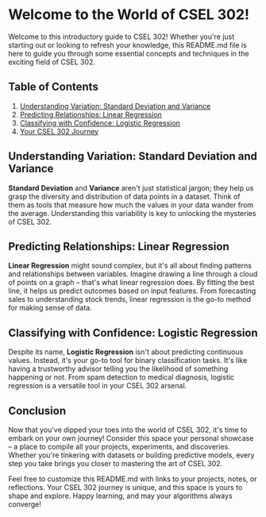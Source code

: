 # Welcome to the World of CSEL 302!

Welcome to this introductory guide to CSEL 302! Whether you're just starting out or looking to refresh your knowledge, this README.md file is here to guide you through some essential concepts and techniques in the exciting field of CSEL 302.

## Table of Contents
1. [Understanding Variation: Standard Deviation and Variance](#understanding-variation-standard-deviation-and-variance)
2. [Predicting Relationships: Linear Regression](#predicting-relationships-linear-regression)
3. [Classifying with Confidence: Logistic Regression](#classifying-with-confidence-logistic-regression)
4. [Your CSEL 302 Journey](#conclusion)

## Understanding Variation: Standard Deviation and Variance

**Standard Deviation** and **Variance** aren't just statistical jargon; they help us grasp the diversity and distribution of data points in a dataset. Think of them as tools that measure how much the values in your data wander from the average. Understanding this variability is key to unlocking the mysteries of CSEL 302.

## Predicting Relationships: Linear Regression

**Linear Regression** might sound complex, but it's all about finding patterns and relationships between variables. Imagine drawing a line through a cloud of points on a graph – that's what linear regression does. By fitting the best line, it helps us predict outcomes based on input features. From forecasting sales to understanding stock trends, linear regression is the go-to method for making sense of data.

## Classifying with Confidence: Logistic Regression

Despite its name, **Logistic Regression** isn't about predicting continuous values. Instead, it's your go-to tool for binary classification tasks. It's like having a trustworthy advisor telling you the likelihood of something happening or not. From spam detection to medical diagnosis, logistic regression is a versatile tool in your CSEL 302 arsenal.

## Conclusion


Now that you've dipped your toes into the world of CSEL 302, it's time to embark on your own journey! Consider this space your personal showcase – a place to compile all your projects, experiments, and discoveries. Whether you're tinkering with datasets or building predictive models, every step you take brings you closer to mastering the art of CSEL 302.

Feel free to customize this README.md with links to your projects, notes, or reflections. Your CSEL 302 journey is unique, and this space is yours to shape and explore. Happy learning, and may your algorithms always converge!
